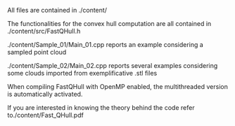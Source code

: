 All files are contained in ./content/

The functionalities for the convex hull computation are all contained in ./content/src/FastQHull.h

./content/Sample_01/Main_01.cpp reports an example considering a sampled point cloud

./content/Sample_02/Main_02.cpp reports several examples considering some clouds imported from exemplificative .stl files

When compiling FastQHull with OpenMP enabled, the multithreaded version is automatically activated.

If you are interested in knowing the theory behind the code refer to./content/Fast_QHull.pdf